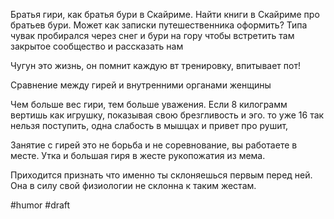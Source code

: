 Братья гири, как братья бури в Скайриме. Найти книги в Скайриме про братьев бури.
Может как записки путешественника оформить? Типа чувак пробирался через снег и бури на гору чтобы встретить там закрытое сообщество и рассказать нам

Чугун это жизнь, он помнит каждую вт тренировку, впитывает пот!

Сравнение между гирей и внутренними органами женщины

Чем больше вес гири, тем больше уважения. Если 8 килограмм вертишь как игрушку, показывая свою брезгливость и эго. то уже 16 так нельзя поступить, одна слабость в мышцах и привет про рушит, 

Занятие с гирей это не борьба и не соревнование, вы работаете в месте. Утка и большая гиря в жесте рукопожатия из мема.

Приходится признать что именно ты склоняешься первым перед ней. Она в силу свой физиологии не склонна к таким жестам.

#humor #draft